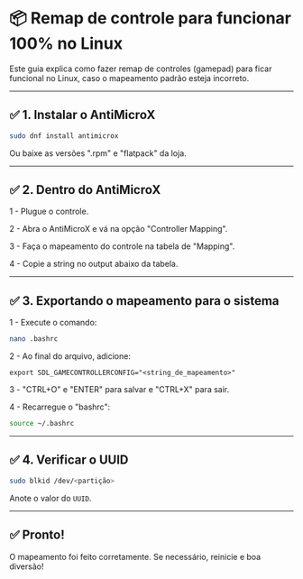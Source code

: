# 📦 Remap de controle para funcionar 100% no Linux

Este guia explica como fazer remap de controles (gamepad) para ficar funcional no Linux, caso o mapeamento padrão esteja incorreto.

---

## ✅ 1. Instalar o AntiMicroX

```bash
sudo dnf install antimicrox
```

Ou baixe as versões ".rpm" e "flatpack" da loja. 

---

## ✅ 2. Dentro do AntiMicroX

1 - Plugue o controle.

2 - Abra o AntiMicroX e vá na opção "Controller Mapping".

3 - Faça o mapeamento do controle na tabela de "Mapping".

4 - Copie a string no output abaixo da tabela.

---

## ✅ 3. Exportando o mapeamento para o sistema

1 - Execute o comando:

```bash
nano .bashrc
```

2 - Ao final do arquivo, adicione:

`export SDL_GAMECONTROLLERCONFIG="<string_de_mapeamento>"`

3 - "CTRL+O" e "ENTER" para salvar e "CTRL+X" para sair.

4 - Recarregue o "bashrc":

```bash
source ~/.bashrc
```

---

## ✅ 4. Verificar o UUID

```bash
sudo blkid /dev/<partição>
```

Anote o valor do `UUID`.

---

## ✅ Pronto!

O mapeamento foi feito corretamente. Se necessário, reinicie e boa diversão!